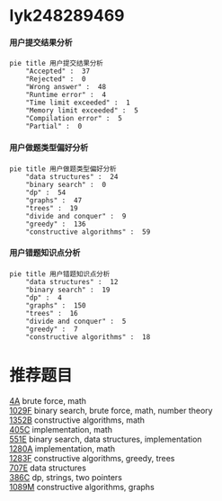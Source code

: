# lyk248289469

<!-- tabs:start -->



#### **用户提交结果分析**

```mermaid
pie title 用户提交结果分析
    "Accepted" :  37
    "Rejected" :  0
    "Wrong answer" :  48
    "Runtime error" :  4
    "Time limit exceeded" :  1
    "Memory limit exceeded" :  5
    "Compilation error" :  5
    "Partial" :  0
```

#### **用户做题类型偏好分析**

```mermaid
pie title 用户做题类型偏好分析
    "data structures" :  24
    "binary search" :  0
    "dp" :  54
    "graphs" :  47
    "trees" :  19
    "divide and conquer" :  9
    "greedy" :  136
    "constructive algorithms" :  59
```
#### **用户错题知识点分析**

```mermaid
pie title 用户错题知识点分析
    "data structures" :  12
    "binary search" :  19
    "dp" :  4
    "graphs" :  150
    "trees" :  16
    "divide and conquer" :  5
    "greedy" :  7
    "constructive algorithms" :  18
```



<!-- tabs:end -->
# 推荐题目
[4A](https://codeforces.com/contest/4/problem/A)		brute force,
                        math		  
[1029F](https://codeforces.com/contest/1029/problem/F)		binary search,
                        brute force,
                        math,
                        number theory		  
[1352B](https://codeforces.com/contest/1352/problem/B)		constructive algorithms,
                        math		  
[405C](https://codeforces.com/contest/405/problem/C)		implementation,
                        math		  
[551E](https://codeforces.com/contest/551/problem/E)		binary search,
                        data structures,
                        implementation		  
[1280A](https://codeforces.com/contest/1280/problem/A)		implementation,
                        math		  
[1283F](https://codeforces.com/contest/1283/problem/F)		constructive algorithms,
                        greedy,
                        trees		  
[707E](https://codeforces.com/contest/707/problem/E)		data structures		  
[386C](https://codeforces.com/contest/386/problem/C)		dp,
                        strings,
                        two pointers		  
[1089M](https://codeforces.com/contest/1089/problem/M)		constructive algorithms,
                        graphs		  
